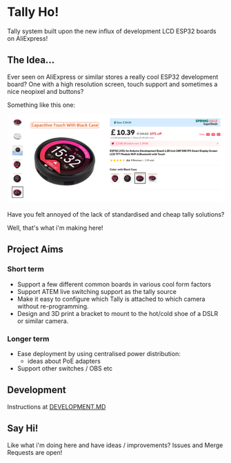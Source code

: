 # Tally Ho!

Tally system built upon the new influx of development LCD ESP32 boards on AliExpress!

## The Idea...

Ever seen on AliExpress or similar stores a really cool ESP32 development board? One with a high resolution screen, touch support and sometimes a nice neopixel and buttons?

Something like this one:

<img src="docs/images/listing.png" alt="ESP32 Dev Board on AliExpress" width="900"/>

Have you felt annoyed of the lack of standardised and cheap tally solutions?

Well, that's what i'm making here!

## Project Aims

### Short term
* Support a few different common boards in various cool form factors
* Support ATEM live switching support as the tally source
* Make it easy to configure which Tally is attached to which camera without re-programming.
* Design and 3D print a bracket to mount to the hot/cold shoe of a DSLR or similar camera.

### Longer term
* Ease deployment by using centralised power distribution:
    * ideas about PoE adapters
* Support other switches / OBS etc


## Development

Instructions at [DEVELOPMENT.MD](DEVELOPMENT.MD)

## Say Hi!

Like what i'm doing here and have ideas / improvements? Issues and Merge Requests are open!
